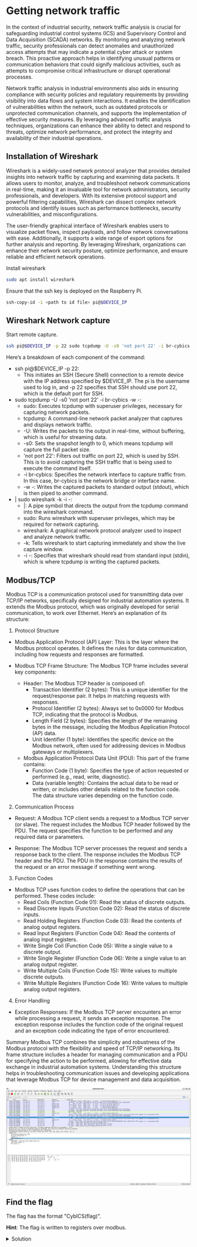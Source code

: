 # Getting network traffic
In the context of industrial security, network traffic analysis is crucial for safeguarding industrial control systems (ICS) and Supervisory Control and Data Acquisition (SCADA) networks.
By monitoring and analyzing network traffic, security professionals can detect anomalies and unauthorized access attempts that may indicate a potential cyber attack or system breach.
This proactive approach helps in identifying unusual patterns or communication behaviors that could signify malicious activities, such as attempts to compromise critical infrastructure or disrupt operational processes.

Network traffic analysis in industrial environments also aids in ensuring compliance with security policies and regulatory requirements by providing visibility into data flows and system interactions.
It enables the identification of vulnerabilities within the network, such as outdated protocols or unprotected communication channels, and supports the implementation of effective security measures.
By leveraging advanced traffic analysis techniques, organizations can enhance their ability to detect and respond to threats, optimize network performance, and protect the integrity and availability of their industrial operations.

## Installation of Wireshark
Wireshark is a widely-used network protocol analyzer that provides detailed insights into network traffic by capturing and examining data packets.
It allows users to monitor, analyze, and troubleshoot network communications in real-time, making it an invaluable tool for network administrators, security professionals, and developers.
With its extensive protocol support and powerful filtering capabilities, Wireshark can dissect complex network protocols and identify issues such as performance bottlenecks, security vulnerabilities, and misconfigurations.

The user-friendly graphical interface of Wireshark enables users to visualize packet flows, inspect payloads, and follow network conversations with ease.
Additionally, it supports a wide range of export options for further analysis and reporting.
By leveraging Wireshark, organizations can enhance their network security posture, optimize performance, and ensure reliable and efficient network operations.


Install wireshark
```sh
sudo apt install wireshark
```

Ensure that the ssh key is deployed on the Raspberry Pi.
```sh
ssh-copy-id -i <path to id file> pi@$DEVICE_IP
```

## Wireshark Network capture
Start remote capture.
```sh
ssh pi@$DEVICE_IP -p 22 sudo tcpdump -U -s0 'not port 22' -i br-cybics -w - | sudo wireshark -k -i -
```

Here’s a breakdown of each component of the command:

* ssh pi@$DEVICE_IP -p 22:
  * This initiates an SSH (Secure Shell) connection to a remote device with the IP address specified by $DEVICE_IP. The pi is the username used to log in, and -p 22 specifies that SSH should use port 22, which is the default port for SSH.
* sudo tcpdump -U -s0 'not port 22' -i br-cybics -w -:
  * sudo: Executes tcpdump with superuser privileges, necessary for capturing network packets.
  * tcpdump: A command-line network packet analyzer that captures and displays network traffic.
  * -U: Writes the packets to the output in real-time, without buffering, which is useful for streaming data.
  * -s0: Sets the snapshot length to 0, which means tcpdump will capture the full packet size.
  * 'not port 22': Filters out traffic on port 22, which is used by SSH. This is to avoid capturing the SSH traffic that is being used to execute the command itself.
  * -i br-cybics: Specifies the network interface to capture traffic from. In this case, br-cybics is the network bridge or interface name.
  * -w -: Writes the captured packets to standard output (stdout), which is then piped to another command.
* | sudo wireshark -k -i -:
  * |: A pipe symbol that directs the output from the tcpdump command into the wireshark command.
  * sudo: Runs wireshark with superuser privileges, which may be required for network capturing.
  * wireshark: A graphical network protocol analyzer used to inspect and analyze network traffic.
  * -k: Tells wireshark to start capturing immediately and show the live capture window.
  * -i -: Specifies that wireshark should read from standard input (stdin), which is where tcpdump is writing the captured packets.

## Modbus/TCP

Modbus TCP is a communication protocol used for transmitting data over TCP/IP networks, specifically designed for industrial automation systems. It extends the Modbus protocol, which was originally developed for serial communication, to work over Ethernet. Here’s an explanation of its structure:

1. Protocol Structure
* Modbus Application Protocol (AP) Layer: This is the layer where the Modbus protocol operates. It defines the rules for data communication, including how requests and responses are formatted.

* Modbus TCP Frame Structure: The Modbus TCP frame includes several key components:

  * Header: The Modbus TCP header is composed of:
    * Transaction Identifier (2 bytes): This is a unique identifier for the request/response pair. It helps in matching requests with responses.
    * Protocol Identifier (2 bytes): Always set to 0x0000 for Modbus TCP, indicating that the protocol is Modbus.
    * Length Field (2 bytes): Specifies the length of the remaining bytes in the message, including the Modbus Application Protocol (AP) data.
    * Unit Identifier (1 byte): Identifies the specific device on the Modbus network, often used for addressing devices in Modbus gateways or multiplexers.
  * Modbus Application Protocol Data Unit (PDU): This part of the frame contains:
    * Function Code (1 byte): Specifies the type of action requested or performed (e.g., read, write, diagnostic).
    *  Data (variable length): Contains the actual data to be read or written, or includes other details related to the function code. The data structure varies depending on the function code.
2. Communication Process
  * Request: A Modbus TCP client sends a request to a Modbus TCP server (or slave). The request includes the Modbus TCP header followed by the PDU. The request specifies the function to be performed and any required data or parameters.

  * Response: The Modbus TCP server processes the request and sends a response back to the client. The response includes the Modbus TCP header and the PDU. The PDU in the response contains the results of the request or an error message if something went wrong.

3. Function Codes
* Modbus TCP uses function codes to define the operations that can be performed. These codes include:
  * Read Coils (Function Code 01): Read the status of discrete outputs.
  * Read Discrete Inputs (Function Code 02): Read the status of discrete inputs.
  * Read Holding Registers (Function Code 03): Read the contents of analog output registers.
  * Read Input Registers (Function Code 04): Read the contents of analog input registers.
  * Write Single Coil (Function Code 05): Write a single value to a discrete output.
  * Write Single Register (Function Code 06): Write a single value to an analog output register.
  * Write Multiple Coils (Function Code 15): Write values to multiple discrete outputs.
  * Write Multiple Registers (Function Code 16): Write values to multiple analog output registers.
4. Error Handling
* Exception Responses: If the Modbus TCP server encounters an error while processing a request, it sends an exception response. The exception response includes the function code of the original request and an exception code indicating the type of error encountered.

Summary
Modbus TCP combines the simplicity and robustness of the Modbus protocol with the flexibility and speed of TCP/IP networking. Its frame structure includes a header for managing communication and a PDU for specifying the action to be performed, allowing for effective data exchange in industrial automation systems. Understanding this structure helps in troubleshooting communication issues and developing applications that leverage Modbus TCP for device management and data acquisition.

![wireshark capture](doc/wireshark.png)

## Find the flag
The flag has the format "CybICS(flag)".

**Hint**: The flag is written to registers over modbus.
<details>
  <summary>Solution</summary>
  
  ##
  :anger: Flag: CybICS(m0dbu$) 
  ![Flag modbus](doc/modbus.png)
</details>